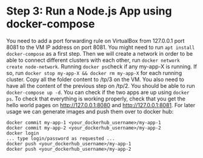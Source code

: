 # Step 3: Run a Node.js App using docker-compose
You need to add a port forwarding rule on VirtualBox from 127.0.0.1 port 8081 to the VM IP address on port 8081.
You might need to run ```apt install docker-compose``` as a first step.
Then we will create a network in order to be able to connect different clusters with each other, run ```docker network create node-network```.
Running ```docker ps```check if any my-app-X is running. If so, run ```docker stop my-app-X && docker rm my-app-X``` for each running cluster.
Copy all the folder content to /tp/3 on the VM. You also need to have all the content of the previous step on /tp/2. You should be able to run ```docker-compose up -d```.
You can check if the two apps are up using ```docker ps```.
To check that everything is working properly, check that you get the hello world pages on http://127.0.0.1:8080 and http://127.0.0.1:8081.
For later usage we can generate images and push them over to docker hub:
```
docker commit my-app-1 <your_dockerhub_username>/my-app-1
docker commit my-app-2 <your_dockerhub_username>/my-app-2
docker login
... type login/password as requested ...
docker push <your_dockerhub_username>/my-app-1
docker push <your_dockerhub_username>/my-app-2
```